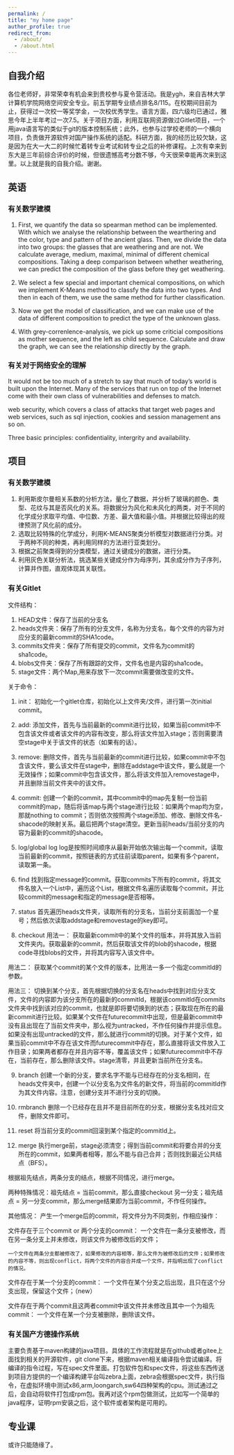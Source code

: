 ```yaml
---
permalink: /
title: "my home page"
author_profile: true
redirect_from: 
  - /about/
  - /about.html
---
```



## 自我介绍
各位老师好，非常荣幸有机会来到贵校参与夏令营活动。我是ygh，来自吉林大学计算机学院网络空间安全专业。前五学期专业绩点排名8/115。在校期间目前为止，获得过一次校一等奖学金，一次校优秀学生。语言方面，四六级均已通过，雅思今年上半年考过一次7.5。关于项目方面，利用互联网资源做过Gitlet项目，一个用java语言写的类似于git的版本控制系统；此外，也参与过学校老师的一个横向项目，负责做开源软件对国产操作系统的适配。科研方面，我的经历比较欠缺，这是因为在大一大二的时候忙着转专业考试和转专业之后的补修课程。上次有幸来到东大是三年前综合评价的时候，但很遗憾高考分数不够，今天很荣幸能再次来到这里。以上就是我的自我介绍。谢谢。

## 英语

### 有关数学建模
1. First, we quantify the data so spearman method can be implemented. With which we analyse the relationship between the wearthering and the color, type and pattern of the ancient glass. Then, we divide the data into two groups: the glasses that are weathering and are not. We calculate average, medium, maximal, minimal of different chemical compositions. Taking a deep comparison between whether weathering, we can predict the composition of the glass before they get weathering.

2. We select a few special and important chemical compositions, on which we implement K-Means method to classfy the data into two types. And then in each of them, we use the same method for further classification.

3. Now we get the model of classification, and we can make use of the data of different composition to predict the type of the unknown glass.

4. With grey-correnlence-analysis, we pick up some criticial compositions as mother sequence, and the left as child sequence. Calculate and draw the graph, we can see the relationship directly by the graph.

### 有关对于网络安全的理解

It would not be too much of a stretch to say that much of today’s world is built upon the Internet. Many of the services that run on top of the Internet come with their own class of vulnerabilities and defenses to match.

web security, which covers a class of attacks that target web pages and web services, such as sql injection, cookies and session management ans so on.

Three basic principles: confidentiality, intergrity and availability.  


## 项目

### 有关数学建模
1. 利用斯皮尔曼相关系数的分析方法，量化了数据，并分析了玻璃的颜色、类型、花纹与其是否风化的关系。将数据分为风化和未风化的两类，对于不同的化学成分求取平均值、中位数、方差、最大值和最小值。并根据比较得出的规律预测了风化前的成分。
2. 选取比较特殊的化学成分，利用K-MEANS聚类分析模型对数据进行分类。对于两种不同的种类，再利用同样的方法进行亚类划分。
3. 根据之前聚类得到的分类模型，通过关键成分的数据，进行分类。
4. 利用灰色关联分析法，挑选某些关键成分作为母序列，其余成分作为子序列，计算并作图，直观体现其关联性。

### 有关Gitlet
文件结构：
1. HEAD文件：保存了当前的分支名
2. heads文件夹：保存了所有的分支文件，名称为分支名，每个文件的内容为对应分支的最新commit的SHA1code。
3. commits文件夹：保存了所有提交的commit，文件名为commit的sha1code。
4. blobs文件夹：保存了所有跟踪的文件，文件名也是内容的sha1code。
5. stage文件：两个Map,用来存放下一次commit需要做改变的文件。

关于命令：
1. init：
初始化一个gitlet仓库，初始化以上文件夹/文件，进行第一次initial commit。

2. add:
添加文件，首先与当前最新的commit进行比较，如果当前commit中不包含该文件或者该文件的内容有改变，那么将该文件加入stage；否则需要清空stage中关于该文件的状态（如果有的话）。

3. remove:
删除文件，首先与当前最新的commit进行比较，如果commit中不包含该文件，要么该文件在stage中，删除在addstage中该文件，要么就是一个无效操作；如果commit中包含该文件，那么将该文件加入removestage中，并且删除当前文件夹中的该文件。

4. commit:
创建一个新的commit，其中commit中的map先复制一份当前commit的map，随后将该map与两个stage进行比较：如果两个map均为空，那就nothing to commit；否则依次按照两个stage添加、修改、删除文件名-shacode的映射关系。最后把两个stage清空。更新当前heads/当前分支的内容为最新的commit的shacode。

5. log/global log
log是按照时间顺序从最新开始依次输出每一个commit，读取当前最新的commit，按照链表的方式往前读取parent，如果有多个parent，读取第一条。

6. find
找到指定message的commit。获取commits下所有的commit，将其文件名放入一个List中，遍历这个List，根据文件名遍历读取每个commit，并比较commit的message和指定的message是否相等。

7. status
首先遍历heads文件夹，读取所有的分支名，当前分支前面加一个星号；然后依次读取addstage和removestage的key即可。

8. checkout
用法一： 获取最新commit中的某个文件的版本，并将其放入当前文件夹内。获取最新的commit，然后获取该文件的blob的shacode，根据code寻找blobs的文件，并将其内容写入该文件中。

用法二： 获取某个commit的某个文件的版本，比用法一多一个指定commitId的参数。

用法三： 切换到某个分支，首先根据切换的分支名在heads中找到对应分支文件，文件的内容即为该分支所在的最新的commitId，根据该commitId在commits文件夹中找到该对应的commit，也就是即将要切换到的状态；获取现在所在的最新commit进行比较。如果某个文件在futurecommit中出现，但是最新commit中没有且出现在了当前文件夹中，那么视为untracked，不作任何操作并提示信息。如果没有出现untracked的文件，那么就进行commit的切换。对于某个文件，如果当前commit中不存在该文件而futurecommit中存在，那么直接将该文件放入工作目录；如果两者都存在并且内容不等，覆盖该文件；如果futurecommit中不存在，当前存在，那么删除该文件。stage清零，并且更新当前所在分支名。

9. branch
创建一个新的分支，要求名字不能与已经存在的分支名相同，在heads文件夹中，创建一个以分支名为文件名的新文件，将当前的commitId作为其文件内容。注意，创建分支并不进行分支的切换。

10. rmbranch
删除一个已经存在且并不是目前所在的分支，根据分支名找对应文件，删除文件即可。

11. reset
将当前分支的commit回滚到某个指定的commitId上。

12. merge
执行merge前，stage必须清空；得到当前commit和将要合并的分支所在的commit，如果两者相等，那么不能与自己合并；否则找到最近公共结点（BFS）。

根据祖先结点，两条分支的结点，根据不同情况，进行merge。

两种特殊情况：祖先结点 = 当前commit，那么直接checkout 另一分支；祖先结点 = 另一分支commit，那么merge结果即为当前commit，不作任何操作。

其他情况： 产生一个merge后的commit，将文件分为不同类别，作相应操作：

文件存在于三个commit or 两个分支的commit：
    一个文件在一条分支被修改，而在另一条分支上并未修改，则该文件为被修改后的文件；

    一个文件在两条分支都被修改了，如果修改的内容相等，那么文件为被修改后的文件；如果修改的内容不等，则出现conflict，将两个文件的内容合并成一个文件，并指明出现了conflict的情况。

文件存在于某一个分支的commit：
    一个文件在某个分支之后出现，且只在这个分支出现，保留这个文件；（new）

文件存在于两个commit且这两者commit中该文件并未修改且其中一个为祖先commit：
    一个文件在某一个分支被删除，删除该文件。

### 有关国产方德操作系统

主要负责基于maven构建的java项目。具体的工作流程就是在github或者gitee上面找到相关的开源软件，git clone下来，根据maven相关编译指令尝试编译。将编译的指令过程，写在spec文件里面。打包软件包和spec文件，将这些东西传送到项目方提供的一个编译构建平台叫zebra上面，zebra会根据spec文件，执行指令，在虚拟环境中测试x86,arm,loongarch,sw64四种架构的cpu。测试通过之后，会自动将软件打包成rpm包。我再对这个rpm包做测试，比如写一个简单的java程序，证明rpm安装之后，这个软件或者架构是可用的。

## 专业课

或许只能随缘了。
